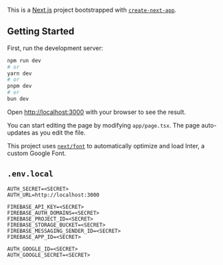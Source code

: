 This is a [Next.js](https://nextjs.org/) project bootstrapped with [`create-next-app`](https://github.com/vercel/next.js/tree/canary/packages/create-next-app).

## Getting Started

First, run the development server:

```bash
npm run dev
# or
yarn dev
# or
pnpm dev
# or
bun dev
```

Open [http://localhost:3000](http://localhost:3000) with your browser to see the result.

You can start editing the page by modifying `app/page.tsx`. The page auto-updates as you edit the file.

This project uses [`next/font`](https://nextjs.org/docs/basic-features/font-optimization) to automatically optimize and load Inter, a custom Google Font.

## `.env.local`

```
AUTH_SECRET=<SECRET>
AUTH_URL=http://localhost:3000

FIREBASE_API_KEY=<SECRET>
FIREBASE_AUTH_DOMAINS=<SECRET>
FIREBASE_PROJECT_ID=<SECRET>
FIREBASE_STORAGE_BUCKET=<SECRET>
FIREBASE_MESSAGING_SENDER_ID=<SECRET>
FIREBASE_APP_ID=<SECRET>

AUTH_GOOGLE_ID=<SECRET>
AUTH_GOOGLE_SECRET=<SECRET>
```
